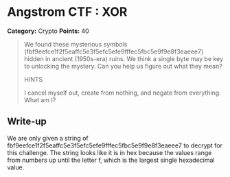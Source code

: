 # Angstrom CTF : XOR

**Category:** Crypto 
**Points:** 40
 

> We found these mysterious symbols (fbf9eefce1f2f5eaffc5e3f5efc5efe9fffec5fbc5e9f9e8f3eaeee7) hidden in ancient (1950s-era) ruins. We think a single byte may be key to unlocking the mystery. Can you help us figure out what they mean?
> 
> 
>  HINTS
> 
> I cancel myself out, create from nothing, and negate from everything. What am I?



## Write-up

We are only given a string of fbf9eefce1f2f5eaffc5e3f5efc5efe9fffec5fbc5e9f9e8f3eaeee7 to decrypt for this challenge.
The string looks like it is in hex because the values range from numbers up until the letter f, which is the largest single hexadecimal value.


